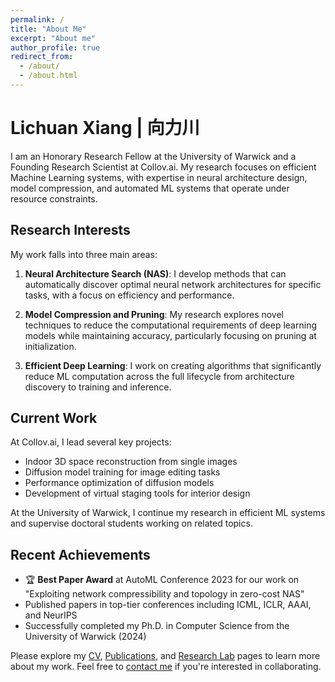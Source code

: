 ```yaml
---
permalink: /
title: "About Me"
excerpt: "About me"
author_profile: true
redirect_from: 
  - /about/
  - /about.html
---
```


# Lichuan Xiang | 向力川

I am an Honorary Research Fellow at the University of Warwick and a Founding Research Scientist at Collov.ai. My research focuses on efficient Machine Learning systems, with expertise in neural architecture design, model compression, and automated ML systems that operate under resource constraints.

## Research Interests

My work falls into three main areas:

1. **Neural Architecture Search (NAS)**: I develop methods that can automatically discover optimal neural network architectures for specific tasks, with a focus on efficiency and performance.

2. **Model Compression and Pruning**: My research explores novel techniques to reduce the computational requirements of deep learning models while maintaining accuracy, particularly focusing on pruning at initialization.

3. **Efficient Deep Learning**: I work on creating algorithms that significantly reduce ML computation across the full lifecycle from architecture discovery to training and inference.

## Current Work

At Collov.ai, I lead several key projects:
- Indoor 3D space reconstruction from single images
- Diffusion model training for image editing tasks
- Performance optimization of diffusion models
- Development of virtual staging tools for interior design

At the University of Warwick, I continue my research in efficient ML systems and supervise doctoral students working on related topics.

## Recent Achievements

- 🏆 **Best Paper Award** at AutoML Conference 2023 for our work on "Exploiting network compressibility and topology in zero-cost NAS"
- Published papers in top-tier conferences including ICML, ICLR, AAAI, and NeurIPS
- Successfully completed my Ph.D. in Computer Science from the University of Warwick (2024)

Please explore my [CV](/cv/), [Publications](/publications/), and [Research Lab](/lab/) pages to learn more about my work. Feel free to [contact me](mailto:l.xiang.2@warwick.ac.uk) if you're interested in collaborating.
